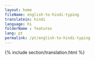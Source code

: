 ```yaml
--- 
layout: home 
fileName: english-to-hindi-typing
translatein: hindi
language: hi
folderName : features
lang: pt
permalink: /pt/english-to-hindi-typing
---
```

{% include section/translation.html %}